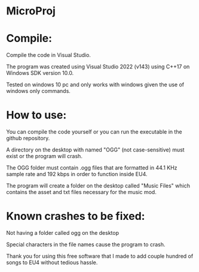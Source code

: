 # MicroProj
# Compile:

 Compile the code in Visual Studio.
 
 The program was created using Visual Studio 2022 (v143) using C++17 on Windows SDK version 10.0.
 
 Tested on windows 10 pc and only works with windows given the use of windows only commands.  

# How to use:
You can compile the code yourself or you can run the executable in the github repository.

A directory on the desktop with named "OGG" (not case-sensitive) must exist or the program will crash.

The OGG folder must contain .ogg files that are formatted in 44.1 KHz sample rate and 192 kbps in order to function inside EU4.

The program will create a folder on the desktop called "Music Files" which contains the asset and txt files necessary for the music mod.

# Known crashes to be fixed:

Not having a folder called ogg on the desktop

Special characters in the file names cause the program to crash.

Thank you for using this free software that I made to add couple hundred of songs to EU4 without tedious hassle.
